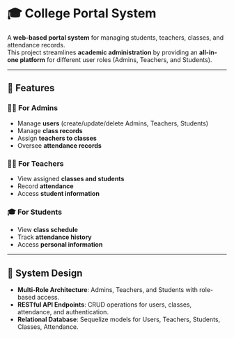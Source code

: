# 🎓 College Portal System  

A **web-based portal system** for managing students, teachers, classes, and attendance records.  
This project streamlines **academic administration** by providing an **all-in-one platform** for different user roles (Admins, Teachers, and Students).  

---

## 🚀 Features  

### 👩‍💻 For Admins  
- Manage **users** (create/update/delete Admins, Teachers, Students)  
- Manage **class records**  
- Assign **teachers to classes**  
- Oversee **attendance records**  

### 👨‍🏫 For Teachers  
- View assigned **classes and students**  
- Record **attendance**  
- Access **student information**  

### 🎓 For Students  
- View **class schedule**  
- Track **attendance history**  
- Access **personal information**  
---

## 📐 System Design  

- **Multi-Role Architecture**: Admins, Teachers, and Students with role-based access.  
- **RESTful API Endpoints**: CRUD operations for users, classes, attendance, and authentication.  
- **Relational Database**: Sequelize models for Users, Teachers, Students, Classes, Attendance.  

